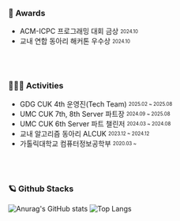 

<br>

### 🥇 Awards 
- ACM-ICPC 프로그래밍 대회 금상 <sub><sup>2024.10</sup></sub>
- 교내 연합 동아리 해커톤 우수상 <sub><sup>2024.10</sup></sub>

<br>
<br>
  
### 👨🏻‍💻 Activities 
  
- GDG CUK 4th 운영진(Tech Team) <sub><sup>2025.02 ~ 2025.08</sup></sub>
- UMC CUK 7th, 8th Server 파트장  <sub><sup>2024.09 ~ 2025.08</sup></sub>
- UMC CUK 6th Server 파트 챌린저 <sub><sup>2024.03 ~ 2024.08</sup></sub>
- 교내 알고리즘 동아리 ALCUK <sub><sup>2023.12 ~ 2024.12</sup></sub>
- 가톨릭대학교 컴퓨터정보공학부 <sub><sup>2020.03 ~ </sup></sub>

<br>
<br>


<div>
  
### 🪐 Github Stacks 

  
![Anurag's GitHub stats](https://github-readme-stats.vercel.app/api?username=parkmineum&show_icons=true&theme=radical)
![Top Langs](https://github-readme-stats.vercel.app/api/top-langs/?username=parkmineum&theme=radical&layout=compact&hide=python)

</div>

